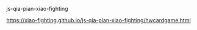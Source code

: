 js-qia-pian-xiao-fighting

https://xiao-fighting.github.io/js-qia-pian-xiao-fighting/hwcardgame.html
